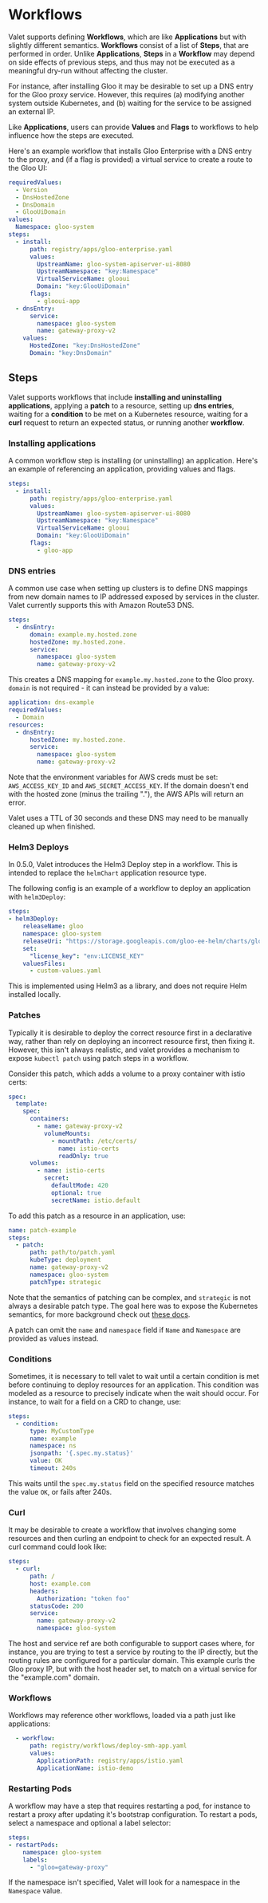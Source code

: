 # Workflows

Valet supports defining **Workflows**, which are like **Applications** but with slightly different semantics. 
**Workflows** consist of a list of **Steps**, that are performed in order. Unlike **Applications**, **Steps** 
in a **Workflow** may depend on side effects of previous steps, and thus may not be executed as a meaningful dry-run
without affecting the cluster. 

For instance, after installing Gloo it may be desirable to set up a DNS entry for the Gloo proxy service. However, 
this requires (a) modifying another system outside Kubernetes, and (b) waiting for the service to be assigned an 
external IP. 

Like **Applications**, users can provide **Values** and **Flags** to workflows to help influence how the steps are 
executed. 

Here's an example workflow that installs Gloo Enterprise with a DNS entry to the proxy, and (if a flag is provided)
a virtual service to create a route to the Gloo UI:

```yaml
requiredValues:
  - Version
  - DnsHostedZone
  - DnsDomain
  - GlooUiDomain
values:
  Namespace: gloo-system
steps:
  - install:
      path: registry/apps/gloo-enterprise.yaml
      values:
        UpstreamName: gloo-system-apiserver-ui-8080
        UpstreamNamespace: "key:Namespace"
        VirtualServiceName: glooui
        Domain: "key:GlooUiDomain"
      flags:
        - glooui-app
  - dnsEntry:
      service:
        namespace: gloo-system
        name: gateway-proxy-v2
    values:
      HostedZone: "key:DnsHostedZone"
      Domain: "key:DnsDomain"
```

## Steps

Valet supports workflows that include **installing and uninstalling applications**, applying a **patch** to a resource,
setting up **dns entries**, waiting for a **condition** to be met on a Kubernetes resource, waiting for a 
**curl** request to return an expected status, or running another **workflow**. 

### Installing applications

A common workflow step is installing (or uninstalling) an application. Here's an example of referencing an application, 
providing values and flags. 

```yaml
steps:
  - install:
      path: registry/apps/gloo-enterprise.yaml
      values:
        UpstreamName: gloo-system-apiserver-ui-8080
        UpstreamNamespace: "key:Namespace"
        VirtualServiceName: glooui
        Domain: "key:GlooUiDomain"
      flags:
        - gloo-app
```

### DNS entries

A common use case when setting up clusters is to define DNS mappings from new domain names to IP addressed exposed by
services in the cluster. Valet currently supports this with Amazon Route53 DNS. 

```yaml
steps: 
  - dnsEntry:
      domain: example.my.hosted.zone
      hostedZone: my.hosted.zone.
      service:
        namespace: gloo-system
        name: gateway-proxy-v2
```

This creates a DNS mapping for `example.my.hosted.zone` to the Gloo proxy. `domain` is not required - it can instead 
be provided by a value:

```yaml
application: dns-example
requiredValues:
  - Domain
resources: 
  - dnsEntry:
      hostedZone: my.hosted.zone.
      service:
        namespace: gloo-system
        name: gateway-proxy-v2
```

Note that the environment variables for AWS creds must be set: `AWS_ACCESS_KEY_ID` and `AWS_SECRET_ACCESS_KEY`. If 
the domain doesn't end with the hosted zone (minus the trailing "."), the AWS APIs will return an error. 

Valet uses a TTL of 30 seconds and these DNS may need to be manually cleaned up when finished. 

### Helm3 Deploys

In 0.5.0, Valet introduces the Helm3 Deploy step in a workflow. This is intended to replace the `helmChart` 
application resource type. 

The following config is an example of a workflow to deploy an application with `helm3Deploy`:

```yaml
steps:
- helm3Deploy:
    releaseName: gloo
    namespace: gloo-system
    releaseUri: "https://storage.googleapis.com/gloo-ee-helm/charts/gloo-ee-1.2.6.tgz"
    set:
      "license_key": "env:LICENSE_KEY"
    valuesFiles:
      - custom-values.yaml
```

This is implemented using Helm3 as a library, and does not require Helm installed locally. 

### Patches

Typically it is desirable to deploy the correct resource first in a declarative way, rather than rely on deploying 
an incorrect resource first, then fixing it. However, this isn't always realistic, and valet provides a mechanism to 
expose `kubectl patch` using patch steps in a workflow. 

Consider this patch, which adds a volume to a proxy container with istio certs:

```yaml
spec:
  template:
    spec:
      containers:
        - name: gateway-proxy-v2
          volumeMounts:
            - mountPath: /etc/certs/
              name: istio-certs
              readOnly: true
      volumes:
        - name: istio-certs
          secret:
            defaultMode: 420
            optional: true
            secretName: istio.default
```

To add this patch as a resource in an application, use:

```yaml
name: patch-example
steps:
  - patch:
      path: path/to/patch.yaml
      kubeType: deployment
      name: gateway-proxy-v2
      namespace: gloo-system
      patchType: strategic
```

Note that the semantics of patching can be complex, and `strategic` is not always a desirable patch type. The goal here
was to expose the Kubernetes semantics, for more background check out [these docs](https://kubernetes.io/docs/tasks/run-application/update-api-object-kubectl-patch/).

A patch can omit the `name` and `namespace` field if `Name` and `Namespace` are provided as values instead. 

### Conditions

Sometimes, it is necessary to tell valet to wait until a certain condition is met before continuing to deploy 
resources for an application. This condition was modeled as a resource to precisely indicate when the wait should
occur. For instance, to wait for a field on a CRD to change, use:

```yaml
steps:
  - condition:
      type: MyCustomType
      name: example
      namespace: ns
      jsonpath: '{.spec.my.status}'
      value: OK
      timeout: 240s
``` 

This waits until the `spec.my.status` field on the specified resource matches the value `OK`, or fails after 240s. 

### Curl

It may be desirable to create a workflow that involves changing some resources and then curling an endpoint to 
check for an expected result. A curl command could look like:

```yaml
steps:
  - curl:
      path: /
      host: example.com
      headers:
        Authorization: "token foo"
      statusCode: 200
      service:
        name: gateway-proxy-v2
        namespace: gloo-system
```

The host and service ref are both configurable to support cases where, for instance, you are trying to test 
a service by routing to the IP directly, but the routing rules are configured for a particular domain. This example
curls the Gloo proxy IP, but with the host header set, to match on a virtual service for the "example.com" domain. 

### Workflows

Workflows may reference other workflows, loaded via a path just like applications:  

```yaml
  - workflow:
      path: registry/workflows/deploy-smh-app.yaml
      values:
        ApplicationPath: registry/apps/istio.yaml
        ApplicationName: istio-demo
```

### Restarting Pods

A workflow may have a step that requires restarting a pod, for instance to restart a proxy after 
updating it's bootstrap configuration. To restart a pods, select a namespace and optional a label 
selector: 

```yaml
steps:
- restartPods:
    namespace: gloo-system
    labels:
      - "gloo=gateway-proxy"
```

If the namespace isn't specified, Valet will look for a namespace in the `Namespace` value. 
